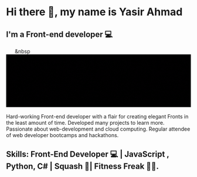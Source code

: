 # Hi there 👋, my name is Yasir Ahmad
## I'm a Front-end developer 💻
&nbsp;&nbsp;&nbsp;&nbsp;&nbsp;&nbsp;&nbsp&nbsp;&nbsp;&nbsp;&nbsp;&nbsp;&nbsp; ![I'm a Front-end developer](GithubBanner.gif) 

Hard-working Front-end developer with a flair for creating elegant Fronts in the least amount of time. Developed many projects to learn more. Passionate about web-development and cloud computing. Regular attendee of web developer bootcamps and hackathons.

## Skills: Front-End Developer 💻 | JavaScript , Python, C# | Squash 🎾| Fitness Freak 🤸‍♀️.





